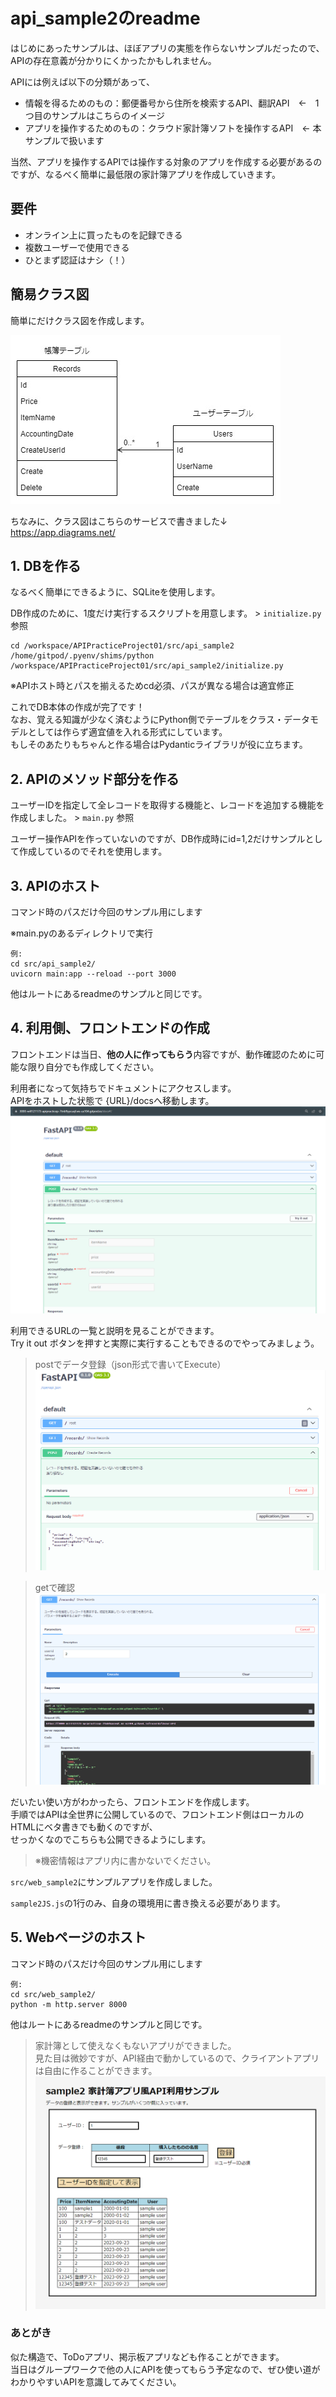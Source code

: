 # api_sample2のreadme

はじめにあったサンプルは、ほぼアプリの実態を作らないサンプルだったので、APIの存在意義が分かりにくかったかもしれません。

APIには例えば以下の分類があって、
- 情報を得るためのもの：郵便番号から住所を検索するAPI、翻訳API　←　1つ目のサンプルはこちらのイメージ
- アプリを操作するためのもの：クラウド家計簿ソフトを操作するAPI　← 本サンプルで扱います

当然、アプリを操作するAPIでは操作する対象のアプリを作成する必要があるのですが、なるべく簡単に最低限の家計簿アプリを作成していきます。


## 要件
- オンライン上に買ったものを記録できる
- 複数ユーザーで使用できる
- ひとまず認証はナシ（！）

## 簡易クラス図
簡単にだけクラス図を作成します。

![](../../res/readme2_KakeiboClassDiagram.jpg)

ちなみに、クラス図はこちらのサービスで書きました↓  
https://app.diagrams.net/


## 1. DBを作る
なるべく簡単にできるように、SQLiteを使用します。

DB作成のために、1度だけ実行するスクリプトを用意します。 > `initialize.py` 参照

```
cd /workspace/APIPracticeProject01/src/api_sample2
/home/gitpod/.pyenv/shims/python /workspace/APIPracticeProject01/src/api_sample2/initialize.py
```
※APIホスト時とパスを揃えるためcd必須、パスが異なる場合は適宜修正

これでDB本体の作成が完了です！  
なお、覚える知識が少なく済むようにPython側でテーブルをクラス・データモデルとしては作らず適宜値を入れる形式にしています。  
もしそのあたりもちゃんと作る場合はPydanticライブラリが役に立ちます。

## 2. APIのメソッド部分を作る
ユーザーIDを指定して全レコードを取得する機能と、レコードを追加する機能を作成しました。 > `main.py` 参照

ユーザー操作APIを作っていないのですが、DB作成時にid=1,2だけサンプルとして作成しているのでそれを使用します。

## 3. APIのホスト
コマンド時のパスだけ今回のサンプル用にします

※main.pyのあるディレクトリで実行
```
例:
cd src/api_sample2/
uvicorn main:app --reload --port 3000
```

他はルートにあるreadmeのサンプルと同じです。

## 4. 利用側、フロントエンドの作成

フロントエンドは当日、**他の人に作ってもらう**内容ですが、動作確認のために可能な限り自分でも作成してください。

利用者になって気持ちでドキュメントにアクセスします。  
APIをホストした状態で {URL}/docsへ移動します。  
![docs](../../res/readme_sample2_docs.png)

利用できるURLの一覧と説明を見ることができます。  
Try it out ボタンを押すと実際に実行することもできるのでやってみましょう。  

> postでデータ登録（json形式で書いてExecute）
![docs](../../res/readme_sample2_docs2.png)  

> getで確認
![docs](../../res/readme_sample2_docs3.png)  

だいたい使い方がわかったら、フロントエンドを作成します。  
手順ではAPIは全世界に公開しているので、フロントエンド側はローカルのHTMLにベタ書きでも動くのですが、  
せっかくなのでこちらも公開できるようにします。  
> ※機密情報はアプリ内に書かないでください。

`src/web_sample2`にサンプルアプリを作成しました。

`sample2JS.js`の1行のみ、自身の環境用に書き換える必要があります。


## 5. Webページのホスト
コマンド時のパスだけ今回のサンプル用にします
```
例:
cd src/web_sample2/
python -m http.server 8000
```
他はルートにあるreadmeのサンプルと同じです。


> 家計簿として使えなくもないアプリができました。  
見た目は微妙ですが、API経由で動かしているので、クライアントアプリは自由に作ることができます。
![docs](../../res/readme_sample2_webapp.png)


### あとがき

似た構造で、ToDoアプリ、掲示板アプリなども作ることができます。  
当日はグループワークで他の人にAPIを使ってもらう予定なので、ぜひ使い道がわかりやすいAPIを意識してみてください。
